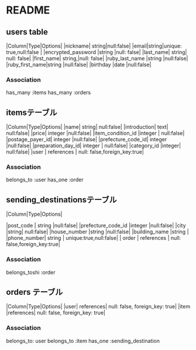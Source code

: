 # README

## users table
|Column|Type|Options|
|nickname|	string|null:false|
|email|string|unique: true,null:false |
|encrypted_password	|string	|null: false|
|last_name|	string|	null: false|
|first_name|	string,|null: false|
|ruby_last_name	|string	|null:false|
|ruby_first_name|string	|null:false|
|birthday |date	|null:false|

### Association
has_many :items
has_many :orders


## itemsテーブル
|Column|Type|Options|
|name|	string|	null:false|
|introduction|	text|	null:false|
|price|	integer	|null:false|
|item_condition_id	|integer |	null:false|
|postage_payer_id|	integer	|null:false|
|prefecture_code_id|	integer	|null:false|
|preparation_day_id|	integer |	null:false|
|category_id	|integer|	null:false|
|user	| references	| null: false,foreign_key:true| 

### Association
belongs_to :user
has_one :order


## sending_destinationsテーブル
|Column|Type|Options|

|post_code	| string	|null:false|
|prefecture_code_id	|integer	|null:false|
|city	|string|	null:false|
|house_number	|string	|null:false|
|building_name	|string	|
|phone_number|	string |	unique:true,null:false|
| order	| references	| null: false,foreign_key:true| 


### Association
belongs_toshi :order

## orders テーブル
|Column|Type|Options|
|user| references| null: false, foreign_key: true|
|item	|references|	null: false, foreign_key: true|


### Association
belongs_to: user
belongs_to :item
has_one :sending_destination